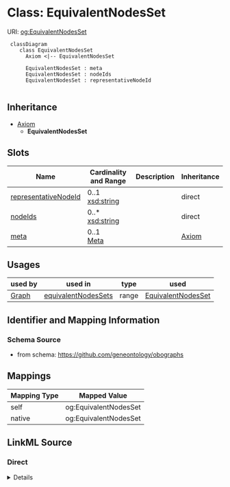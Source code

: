 # Class: EquivalentNodesSet



URI: [og:EquivalentNodesSet](https://github.com/geneontology/obographs/EquivalentNodesSet)


```{mermaid}
 classDiagram
    class EquivalentNodesSet
      Axiom <|-- EquivalentNodesSet
      
      EquivalentNodesSet : meta
      EquivalentNodesSet : nodeIds
      EquivalentNodesSet : representativeNodeId
      
```




## Inheritance
* [Axiom](Axiom.md)
    * **EquivalentNodesSet**



## Slots

| Name | Cardinality and Range | Description | Inheritance |
| ---  | --- | --- | --- |
| [representativeNodeId](representativeNodeId.md) | 0..1 <br/> [xsd:string](http://www.w3.org/2001/XMLSchema#string) |  | direct |
| [nodeIds](nodeIds.md) | 0..* <br/> [xsd:string](http://www.w3.org/2001/XMLSchema#string) |  | direct |
| [meta](meta.md) | 0..1 <br/> [Meta](Meta.md) |  | [Axiom](Axiom.md) |



## Usages

| used by | used in | type | used |
| ---  | --- | --- | --- |
| [Graph](Graph.md) | [equivalentNodesSets](equivalentNodesSets.md) | range | [EquivalentNodesSet](EquivalentNodesSet.md) |






## Identifier and Mapping Information







### Schema Source


* from schema: https://github.com/geneontology/obographs





## Mappings

| Mapping Type | Mapped Value |
| ---  | ---  |
| self | og:EquivalentNodesSet |
| native | og:EquivalentNodesSet |


## LinkML Source

<!-- TODO: investigate https://stackoverflow.com/questions/37606292/how-to-create-tabbed-code-blocks-in-mkdocs-or-sphinx -->

### Direct

<details>
```yaml
name: EquivalentNodesSet
from_schema: https://github.com/geneontology/obographs
rank: 1000
is_a: Axiom
slots:
- representativeNodeId
- nodeIds

```
</details>

### Induced

<details>
```yaml
name: EquivalentNodesSet
from_schema: https://github.com/geneontology/obographs
rank: 1000
is_a: Axiom
attributes:
  representativeNodeId:
    name: representativeNodeId
    from_schema: https://github.com/geneontology/obographs
    rank: 1000
    alias: representativeNodeId
    owner: EquivalentNodesSet
    domain_of:
    - EquivalentNodesSet
    range: string
  nodeIds:
    name: nodeIds
    from_schema: https://github.com/geneontology/obographs
    rank: 1000
    multivalued: true
    alias: nodeIds
    owner: EquivalentNodesSet
    domain_of:
    - EquivalentNodesSet
    range: string
  meta:
    name: meta
    from_schema: https://github.com/geneontology/obographs
    rank: 1000
    alias: meta
    owner: EquivalentNodesSet
    domain_of:
    - GraphDocument
    - Graph
    - Node
    - PropertyValue
    - Axiom
    range: Meta

```
</details>